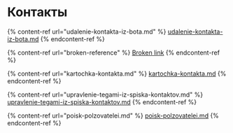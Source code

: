 # Контакты

{% content-ref url="udalenie-kontakta-iz-bota.md" %}
[udalenie-kontakta-iz-bota.md](udalenie-kontakta-iz-bota.md)
{% endcontent-ref %}

{% content-ref url="broken-reference" %}
[Broken link](broken-reference)
{% endcontent-ref %}

{% content-ref url="kartochka-kontakta.md" %}
[kartochka-kontakta.md](kartochka-kontakta.md)
{% endcontent-ref %}

{% content-ref url="upravlenie-tegami-iz-spiska-kontaktov.md" %}
[upravlenie-tegami-iz-spiska-kontaktov.md](upravlenie-tegami-iz-spiska-kontaktov.md)
{% endcontent-ref %}

{% content-ref url="poisk-polzovatelei.md" %}
[poisk-polzovatelei.md](poisk-polzovatelei.md)
{% endcontent-ref %}
